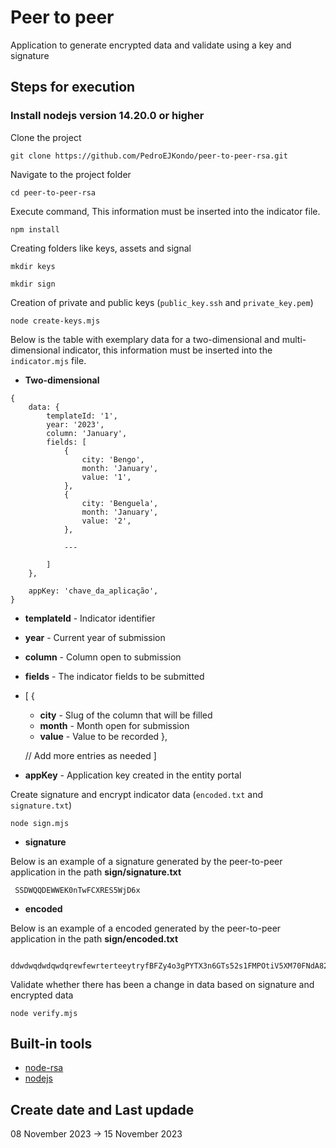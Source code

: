 # Peer to peer 
Application to generate encrypted data and validate using a key and signature

## Steps for execution

### Install nodejs version 14.20.0 or higher

Clone the project

```
git clone https://github.com/PedroEJKondo/peer-to-peer-rsa.git
```

Navigate to the project folder

```
cd peer-to-peer-rsa
```

Execute command, This information must be inserted into the indicator file.
```
npm install
```

Creating folders like keys, assets and signal

```
mkdir keys
```
```
mkdir sign
```
Creation of private and public keys (```public_key.ssh``` and ```private_key.pem```)

```
node create-keys.mjs
```

Below is the table with exemplary data for a two-dimensional and multi-dimensional indicator, this information must be inserted into the ```indicator.mjs``` file.

- **Two-dimensional**

```
{
    data: {
        templateId: '1',
        year: '2023',
        column: 'January',
        fields: [
            {
                city: 'Bengo',
                month: 'January',
                value: '1',
            },
            {
                city: 'Benguela',
                month: 'January',
                value: '2',
            },

            ---
        
        ]
    },

    appKey: 'chave_da_aplicação',
}
```

- **templateId** - Indicator identifier
- **year**       - Current year of submission
- **column**     - Column open to submission
- **fields**     - The indicator fields to be submitted
- [
    {
     - **city**  - Slug of the column that will be filled
     - **month** - Month open for submission
     - **value** - Value to be recorded
  },
  
  // Add more entries as needed
]
- **appKey**     - Application key created in the entity portal

Create signature and encrypt indicator data (```encoded.txt``` and ```signature.txt```)

```
node sign.mjs
``` 

- **signature**

Below is an example of a signature generated by the peer-to-peer application in the path  **sign/signature.txt**
```
 SSDWQQDEWWEK0nTwFCXRES5WjD6x
``` 
- **encoded**

Below is an example of a encoded generated by the peer-to-peer application in the path **sign/encoded.txt**
```
 ddwdwqdwdqwdqrewfewrterteeytryfBFZy4o3gPYTX3n6GTs52s1FMPOtiV5XM70FNdA82MLoso/y9qbVM9j/J6Zddwdwdp
``` 

Validate whether there has been a change in data based on signature and encrypted data

```
node verify.mjs
``` 
 
## Built-in tools

- [node-rsa](https://www.npmjs.com/package/node-rsa)
- [nodejs](https://nodejs.org/en/download/package-manager)

## Create date and Last updade
08 November 2023 -> 15 November 2023